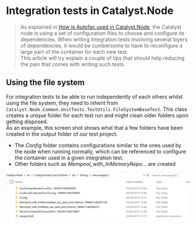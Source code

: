 # Integration tests in Catalyst.Node

>As explained in [How is Autofac used in Catalyst.Node](autofac.md), the Catalyst node is using a set of configuration files to choose and configure its dependencies. When writing integration tests involving several layers of dependencies, it would be cumbersome to have to reconfigure a large part of the container for each new test.  
>This article will try explain a couple of tips that should help reducing the pain that comes with writing such tests.

## Using the file system

For integration tests to be able to run independently of each others whilst using the file system, they need to inherit from `Catalyst.Node.Common.UnitTests.TestUtils.FileSystemBaseTest`. This class creates a unique folder for each test run and might clean older folders upon getting disposed.  
As an example, this screen shot shows what that a few folders have been created in the output folder of our test project. 
- The _Config_ folder contains configurations similar to the ones used by the node when running normally, which can be referenced to configure the container used in a given integration test.
- Other folders such as _Mempool_with_InMemoryRepo_... are created

![Filesystem Int Tests](filesystem-int-tests.png)
